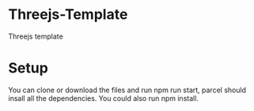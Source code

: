 # Threejs-Template
Threejs template
# Setup
You can clone or download the files and run npm run start, parcel should insall all the dependencies. You could also run npm install. 

